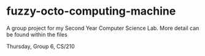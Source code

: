 fuzzy-octo-computing-machine
====================

A group project for my Second Year Computer Science Lab. More detail can be found within the files

Thursday, Group 6, CS/210
